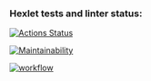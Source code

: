 ### Hexlet tests and linter status:
[![Actions Status](https://github.com/5Manya5/frontend-project-lvl1/workflows/hexlet-check/badge.svg)](https://github.com/5Manya5/frontend-project-lvl1/actions)

[![Maintainability](https://api.codeclimate.com/v1/badges/dfc50c2d88cd46d069c1/maintainability)](https://codeclimate.com/github/hexlet-boilerplates/nodejs-package/maintainability)

[![workflow](https://github.com/5Manya5/frontend-project-lvl1/actions/workflows/superlinter.yml/badge.svg)](https://github.com/5manya5/frontend-project-lvl1/.github/workflows/superlinter.yml)